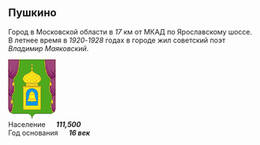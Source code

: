 <!--2025-03-10 01:12:44-->
## Пушкино
Город в Московской области в *17* км от МКАД по Ярославскому шоссе.
В летнее время в *1920*-*1928* годах в городе жил советский поэт *Владимир Маяковский*.

<img src="./Pushkino.png" width="96px"><br>
Население &emsp; ***111,500*** &emsp;<br>
Год&nbsp;основания &emsp; ***16 век***